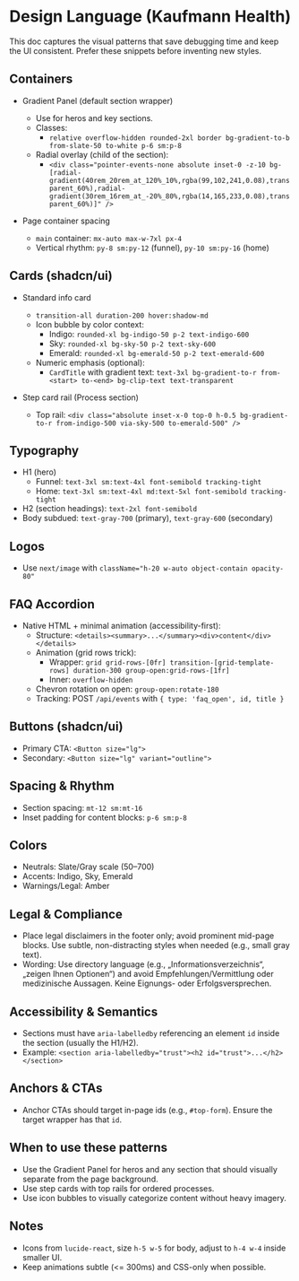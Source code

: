 # Design Language (Kaufmann Health)

This doc captures the visual patterns that save debugging time and keep the UI consistent. Prefer these snippets before inventing new styles.

## Containers

- Gradient Panel (default section wrapper)
  - Use for heros and key sections.
  - Classes:
    - `relative overflow-hidden rounded-2xl border bg-gradient-to-b from-slate-50 to-white p-6 sm:p-8`
  - Radial overlay (child of the section):
    - `<div class="pointer-events-none absolute inset-0 -z-10 bg-[radial-gradient(40rem_20rem_at_120%_10%,rgba(99,102,241,0.08),transparent_60%),radial-gradient(30rem_16rem_at_-20%_80%,rgba(14,165,233,0.08),transparent_60%)]" />`

- Page container spacing
  - `main` container: `mx-auto max-w-7xl px-4`
  - Vertical rhythm: `py-8 sm:py-12` (funnel), `py-10 sm:py-16` (home)

## Cards (shadcn/ui)

- Standard info card
  - `transition-all duration-200 hover:shadow-md`
  - Icon bubble by color context:
    - Indigo: `rounded-xl bg-indigo-50 p-2 text-indigo-600`
    - Sky: `rounded-xl bg-sky-50 p-2 text-sky-600`
    - Emerald: `rounded-xl bg-emerald-50 p-2 text-emerald-600`
  - Numeric emphasis (optional):
    - `CardTitle` with gradient text: `text-3xl bg-gradient-to-r from-<start> to-<end> bg-clip-text text-transparent`

- Step card rail (Process section)
  - Top rail: `<div class="absolute inset-x-0 top-0 h-0.5 bg-gradient-to-r from-indigo-500 via-sky-500 to-emerald-500" />`

## Typography

- H1 (hero)
  - Funnel: `text-3xl sm:text-4xl font-semibold tracking-tight`
  - Home: `text-3xl sm:text-4xl md:text-5xl font-semibold tracking-tight`
- H2 (section headings): `text-2xl font-semibold`
- Body subdued: `text-gray-700` (primary), `text-gray-600` (secondary)

## Logos

- Use `next/image` with `className="h-20 w-auto object-contain opacity-80"`

## FAQ Accordion

- Native HTML + minimal animation (accessibility-first):
  - Structure: `<details><summary>...</summary><div>content</div></details>`
  - Animation (grid rows trick):
    - Wrapper: `grid grid-rows-[0fr] transition-[grid-template-rows] duration-300 group-open:grid-rows-[1fr]`
    - Inner: `overflow-hidden`
  - Chevron rotation on open: `group-open:rotate-180`
  - Tracking: POST `/api/events` with `{ type: 'faq_open', id, title }`

## Buttons (shadcn/ui)

- Primary CTA: `<Button size="lg">`
- Secondary: `<Button size="lg" variant="outline">`

## Spacing & Rhythm

- Section spacing: `mt-12 sm:mt-16`
- Inset padding for content blocks: `p-6 sm:p-8`

## Colors

- Neutrals: Slate/Gray scale (50–700)
- Accents: Indigo, Sky, Emerald
- Warnings/Legal: Amber

## Legal & Compliance

- Place legal disclaimers in the footer only; avoid prominent mid-page blocks. Use subtle, non-distracting styles when needed (e.g., small gray text).
- Wording: Use directory language (e.g., „Informationsverzeichnis“, „zeigen Ihnen Optionen“) and avoid Empfehlungen/Vermittlung oder medizinische Aussagen. Keine Eignungs- oder Erfolgsversprechen.

## Accessibility & Semantics

- Sections must have `aria-labelledby` referencing an element `id` inside the section (usually the H1/H2).
- Example: `<section aria-labelledby="trust"><h2 id="trust">...</h2></section>`

## Anchors & CTAs

- Anchor CTAs should target in-page ids (e.g., `#top-form`). Ensure the target wrapper has that `id`.

## When to use these patterns

- Use the Gradient Panel for heros and any section that should visually separate from the page background.
- Use step cards with top rails for ordered processes.
- Use icon bubbles to visually categorize content without heavy imagery.

## Notes

- Icons from `lucide-react`, size `h-5 w-5` for body, adjust to `h-4 w-4` inside smaller UI.
- Keep animations subtle (<= 300ms) and CSS-only when possible.
